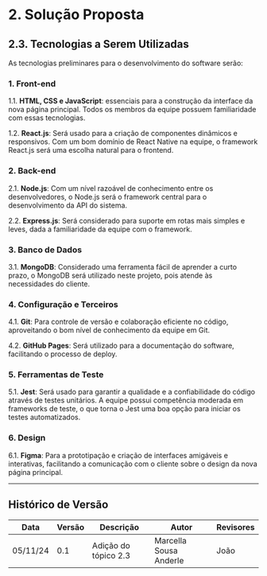 # 2. Solução Proposta

## 2.3. Tecnologias a Serem Utilizadas

As tecnologias preliminares para o desenvolvimento do software serão:

### 1. Front-end

1.1. **HTML, CSS e JavaScript**: essenciais para a construção da interface da nova página principal. Todos os membros da equipe possuem familiaridade com essas tecnologias.

1.2. **React.js**: Será usado para a criação de componentes dinâmicos e responsivos. Com um bom domínio de React Native na equipe, o framework React.js será uma escolha natural para o frontend.

### 2. Back-end

2.1. **Node.js**: Com um nível razoável de conhecimento entre os desenvolvedores, o Node.js será o framework central para o desenvolvimento da API do sistema.

2.2. **Express.js**: Será considerado para suporte em rotas mais simples e leves, dada a familiaridade da equipe com o framework.

### 3. Banco de Dados

3.1. **MongoDB**: Considerado uma ferramenta fácil de aprender a curto prazo, o MongoDB será utilizado neste projeto, pois atende às necessidades do cliente.

### 4. Configuração e Terceiros

4.1. **Git**: Para controle de versão e colaboração eficiente no código, aproveitando o bom nível de conhecimento da equipe em Git.

4.2. **GitHub Pages**: Será utilizado para a documentação do software, facilitando o processo de deploy.

### 5. Ferramentas de Teste

5.1. **Jest**: Será usado para garantir a qualidade e a confiabilidade do código através de testes unitários. A equipe possui competência moderada em frameworks de teste, o que torna o Jest uma boa opção para iniciar os testes automatizados.

### 6. Design

6.1. **Figma**: Para a prototipação e criação de interfaces amigáveis e interativas, facilitando a comunicação com o cliente sobre o design da nova página principal.

---

## Histórico de Versão

| Data     | Versão | Descrição               | Autor                  | Revisores |
| -------- | ------ | ----------------------- | ---------------------- | --------- |
| 05/11/24 | 0.1    | Adição do tópico 2.3    | Marcella Sousa Anderle | João      |
